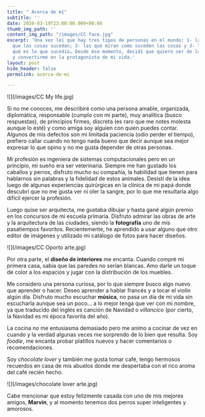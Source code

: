 ```yaml
---
title: " Acerca de mí"
subtitle: ''
date: 2020-03-19T23:00:00.000+00:00
thumb_img_path: ''
content_img_path: "/images/CC face.jpg"
excerpt: 'Una vez leí que hay tres tipos de personas en el mundo: 1- las que hacen
  que las cosas sucedan; 2- las que miran como suceden las cosas y 3- las que se preguntan
  qué es lo que sucedió… Desde ése momento, decidí que quiero ser de las primeras
  y convertirme en la protagonista de mi vida.'
layout: post
hide_header: false
permalink: acerca-de-mi

---
```

![](/images/CC My life.jpg)

Si no me conoces, me describiré como una persona amable, organizada,   diplomática, responsable (cumplo con mi parte), muy analítica (busco respuestas), de principios firmes, discreta (es raro que me notes molesta aunque lo esté) y como amiga soy alguien con quien puedes contar. Algunos de mis defectos son mi limitada paciencia (odio perder el tiempo), prefiero callar cuando no tengo nada bueno que decir aunque sea mejor expresar lo que opino y no me gusta depender de otras personas.

Mi profesión es ingeniera de sistemas computacionales pero en un principio, mi sueño era ser veterinaria. Siempre me han gustado los caballos y perros, disfruto mucho su compañía, la habilidad que tienen para hablarnos sin palabras y la fidelidad de estos animales. Desistí de la idea luego de algunas experiencias quirúrgicas en la clínica de mi papá donde descubrí que no me gusta ver ni oler la sangre, por lo que me resultaría algo difícil ejercer la profesión.

Luego quise ser arquitecta, me gustaba dibujar y hasta gané algún premio en los concursos de mi escuela primaria. Disfruto admirar las obras de arte y la arquitectura de las ciudades, siendo la **fotografía** uno de mis pasatiempos favoritos. Recientemente, he aprendido a usar alguno que otro editor de imágenes y utilizado mi catálogo de fotos para hacer diseños.

![](/images/CC Oporto arte.jpg)

Por otra parte, el **diseño de interiores** me encanta. Cuando compré mi primera casa, sabía que las paredes no serían blancas. Amo darle un toque de color a los espacios y jugar con la distribución de los muebles.

Me considero una persona curiosa, por lo que siempre busco algo nuevo que aprender o hacer. Deseo aprender a hablar francés y a tocar el violín algún día. Disfruto mucho escuchar **música**, no pasa un día de mi vida sin escucharla aunque sea un poco... a lo mejor tenga que ver con mi nombre, ya que traducido del inglés es canción de Navidad o _villancico_ (por cierto, la Navidad es mi época favorita del año).

La cocina no me entusiasma demasiado pero me animo a cocinar de vez en cuando y la verdad algunas veces me sorprendo de lo bien que resulta. Soy _foodie_, me encanta probar platillos nuevos y hacer comentarios o recomendaciones.

Soy _chocolate lover_ y también me gusta tomar café, tengo hermosos recuerdos en casa de mis abuelos donde me despertaba con el rico aroma del café recién hecho.

![](/images/chocolate lover arte.jpg)

Cabe mencionar que estoy felizmente casada con uno de mis mejores amigos, **Marvin**, y al momento tenemos dos perros super inteligentes y amorosos.
